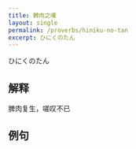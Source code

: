```yaml
---
title: 髀肉之嘆
layout: single
permalink: /proverbs/hiniku-no-tan
excerpt: ひにくのたん
---
```


ひにくのたん

## 解释

脾肉复生，嗟叹不已

## 例句

